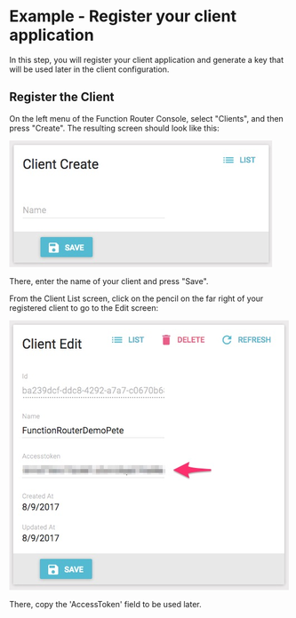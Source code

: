 # Example - Register your client application

In this step, you will register your client application and generate a key that will be used later in the client configuration.

## Register the Client
On the left menu of the Function Router Console, select "Clients", and then press "Create".  The resulting screen should look like this:

![Register Client](clientbefore.jpg)

There, enter the name of your client and press "Save".

From the Client List screen, click on the pencil on the far right of your registered client to go to the Edit screen:

![Client token](clientAfter.jpg)

There, copy the 'AccessToken' field to be used later.
